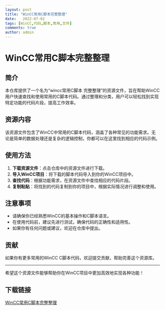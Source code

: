 ```yaml
---
layout: post
title: "WinCC常用C脚本完整整理"
date:   2022-07-02
tags: [WinCC,代码,脚本,常用,文件]
comments: true
author: admin
---
```

# WinCC常用C脚本完整整理

## 简介

本仓库提供了一个名为“wincc常用C脚本 完整整理”的资源文件，旨在帮助WinCC用户快速查找和使用常用的C脚本代码。通过整理和分类，用户可以轻松找到实现特定功能的代码片段，提高工作效率。

## 资源内容

该资源文件包含了WinCC中常用的C脚本代码，涵盖了各种常见的功能需求。无论是简单的数据处理还是复杂的逻辑控制，你都可以在这里找到相应的代码示例。

## 使用方法

1. **下载资源文件**：点击仓库中的资源文件进行下载。
2. **导入WinCC项目**：将下载的脚本代码导入到你的WinCC项目中。
3. **查找代码**：根据功能需求，在资源文件中查找相应的代码片段。
4. **复制粘贴**：将找到的代码复制到你的项目中，根据实际情况进行调整和使用。

## 注意事项

- 请确保你已经熟悉WinCC的基本操作和C脚本语言。
- 在使用代码前，建议先进行测试，确保代码的正确性和适用性。
- 如果你有任何问题或建议，欢迎在仓库中提出。

## 贡献

如果你有更多常用的WinCC C脚本代码，欢迎提交贡献，帮助完善这个资源库。

---

希望这个资源文件能够帮助你在WinCC项目中更加高效地实现各种功能！

## 下载链接

[WinCC常用C脚本完整整理](https://pan.quark.cn/s/c5d2081cb74a)